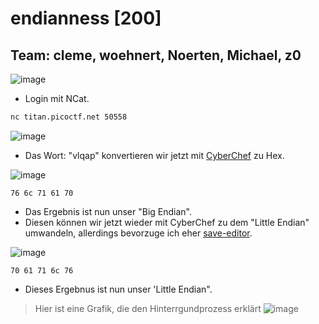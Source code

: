 # endianness [200]
## Team: cleme, woehnert, Noerten, Michael, z0

![image](https://github.com/HAW-THL/Write-ups/assets/90260119/d009728f-0cd7-4c64-8190-b09366167d26)

- Login mit NCat.

```bash
nc titan.picoctf.net 50558
```

![image](https://github.com/HAW-THL/Write-ups/assets/90260119/77a390c9-020d-4336-8e75-39b97ae72981)

- Das Wort: "vlqap" konvertieren wir jetzt mit [CyberChef](https://gchq.github.io/CyberChef/) zu Hex.

![image](https://github.com/HAW-THL/Write-ups/assets/90260119/ff39a85c-8ae0-4079-87f4-c69307f2f18c)

```
76 6c 71 61 70
```
- Das Ergebnis ist nun unser "Big Endian".
- Diesen können wir jetzt wieder mit CyberChef zu dem "Little Endian" umwandeln, allerdings bevorzuge ich eher [save-editor](https://www.save-editor.com/tools/wse_hex.html).

![image](https://github.com/HAW-THL/Write-ups/assets/90260119/95982343-9769-4f44-8130-d68830c4faf1)

```
70 61 71 6c 76
```
- Dieses Ergebnus ist nun unser 'Little Endian".

> Hier ist eine Grafik, die den Hinterrgundprozess erklärt
![image](https://de.wikipedia.org/wiki/Byte-Reihenfolge#/media/Datei:32bit-Endianess.svg)
